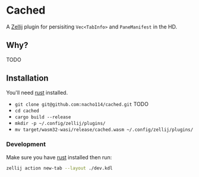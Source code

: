 # Cached

A [Zellij](https://zellij.dev) plugin for persisiting `Vec<TabInfo>` and `PaneManifest` in the HD.

## Why?

TODO

## Installation

You'll need [rust](https://rustup.rs/) installed.

- `git clone git@github.com:nacho114/cached.git` TODO
- `cd cached`
- `cargo build --release`
- `mkdir -p ~/.config/zellij/plugins/`
- `mv target/wasm32-wasi/release/cached.wasm ~/.config/zellij/plugins/`

### Development

Make sure you have [rust](https://rustup.rs/) installed then run:

```sh
zellij action new-tab --layout ./dev.kdl
```
